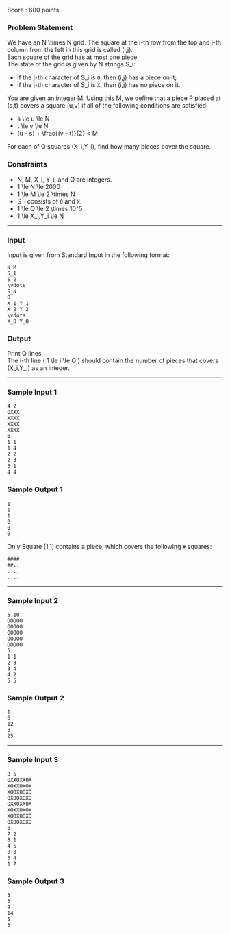 Score : 600 points

### Problem Statement

We have an N \times N grid. The square at the i-th row from the top and j-th column from the left in this grid is called (i,j).  
Each square of the grid has at most one piece.  
The state of the grid is given by N strings S\_i:

* if the j-th character of S\_i is `O`, then (i,j) has a piece on it;
* if the j-th character of S\_i is `X`, then (i,j) has no piece on it.

You are given an integer M. Using this M, we define that a piece P placed at (s,t) covers a square (u,v) if all of the following conditions are satisfied:

* s \le u \le N
* t \le v \le N
* (u - s) + \frac{(v - t)}{2} < M

For each of Q squares (X\_i,Y\_i), find how many pieces cover the square.

### Constraints

* N, M, X\_i, Y\_i, and Q are integers.
* 1 \le N \le 2000
* 1 \le M \le 2 \times N
* S\_i consists of `O` and `X`.
* 1 \le Q \le 2 \times 10^5
* 1 \le X\_i,Y\_i \le N

---

### Input

Input is given from Standard Input in the following format:

```
N M
S_1
S_2
\vdots
S_N
Q
X_1 Y_1
X_2 Y_2
\vdots
X_Q Y_Q
```

### Output

Print Q lines.  
The i-th line ( 1 \le i \le Q ) should contain the number of pieces that covers (X\_i,Y\_i) as an integer.

---

### Sample Input 1

```
4 2
OXXX
XXXX
XXXX
XXXX
6
1 1
1 4
2 2
2 3
3 1
4 4
```

### Sample Output 1

```
1
1
1
0
0
0
```

Only Square (1,1) contains a piece, which covers the following `#` squares:

```
####
##..
....
....
```

---

### Sample Input 2

```
5 10
OOOOO
OOOOO
OOOOO
OOOOO
OOOOO
5
1 1
2 3
3 4
4 2
5 5
```

### Sample Output 2

```
1
6
12
8
25
```

---

### Sample Input 3

```
8 5
OXXOXXOX
XOXXOXOX
XOOXOOXO
OXOOXOXO
OXXOXXOX
XOXXOXOX
XOOXOOXO
OXOOXOXO
6
7 2
8 1
4 5
8 8
3 4
1 7
```

### Sample Output 3

```
5
3
9
14
5
3
```